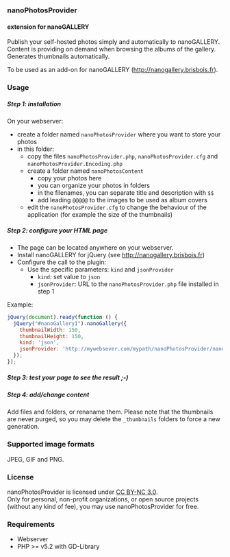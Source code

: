 ### nanoPhotosProvider
#### extension for nanoGALLERY
  
  
Publish your self-hosted photos simply and automatically to nanoGALLERY.
Content is providing on demand when browsing the albums of the gallery.
Generates thumbnails automatically.

To be used as an add-on for nanoGALLERY (http://nanogallery.brisbois.fr).


### Usage

##### Step 1: installation

On your webserver:
- create a folder named `nanoPhotosProvider` where you want to store your photos
- in this folder:
  - copy the files `nanoPhotosProvider.php`, `nanoPhotosProvider.cfg` and `nanoPhotosProvider.Encoding.php`
  - create a folder named `nanoPhotosContent`
    - copy your photos here
    - you can organize your photos in folders
    - in the filenames, you can separate title and description with `$$`
    - add leading `@@@@@` to the images to be used as album covers
  - edit the `nanoPhotosProvider.cfg` to change the behaviour of the application (for example the size of the thumbnails)

##### Step 2: configure your HTML page

- The page can be located anywhere on your webserver.
- Install nanoGALLERY for jQuery (see http://nanogallery.brisbois.fr)
- Configure the call to the plugin:
  - Use the specific parameters: `kind` and `jsonProvider`
    - `kind`: set value to `json`
    - `jsonProvider`: URL to the `nanoPhotosProvider.php` file installed in step 1

Example:

```js
jQuery(document).ready(function () {
  jQuery("#nanoGallery1").nanoGallery({
    thumbnailWidth: 150,
    thumbnailHeight: 150,
    kind: 'json',
    jsonProvider: 'http://mywebsever.com/mypath/nanoPhotosProvider/nanoPhotosProvider.php',
  });
});
```

##### Step 3: test your page to see the result ;-)

##### Step 4: add/change content
Add files and folders, or renaname them.
Please note that the thumbnails are never purged, so you may delete the `_thumbnails` folders to force a new generation.

### Supported image formats
JPEG, GIF and PNG.

### License
nanoPhotosProvider is licensed under [CC BY-NC 3.0](http://creativecommons.org/licenses/by-nc/3.0/).  
Only for personal, non-profit organizations, or open source projects (without any kind of fee), you may use nanoPhotosProvider for free.


### Requirements
* Webserver
* PHP >= v5.2 with GD-Library

